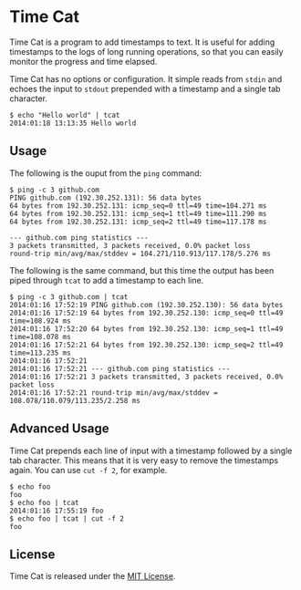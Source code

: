 # Time Cat
Time Cat is a program to add timestamps to text. It is useful for adding timestamps to the logs of long running operations, so that you can easily monitor the progress and time elapsed.

Time Cat has no options or configuration. It simple reads from `stdin` and echoes the input to `stdout` prepended with a timestamp and a single tab character.

```
$ echo "Hello world" | tcat
2014:01:18 13:13:35	Hello world
```

## Usage
The following is the ouput from the `ping` command: 
```
$ ping -c 3 github.com
PING github.com (192.30.252.131): 56 data bytes
64 bytes from 192.30.252.131: icmp_seq=0 ttl=49 time=104.271 ms
64 bytes from 192.30.252.131: icmp_seq=1 ttl=49 time=111.290 ms
64 bytes from 192.30.252.131: icmp_seq=2 ttl=49 time=117.178 ms

--- github.com ping statistics ---
3 packets transmitted, 3 packets received, 0.0% packet loss
round-trip min/avg/max/stddev = 104.271/110.913/117.178/5.276 ms
```
The following is the same command, but this time the output has been piped through `tcat` to add a timestamp to each line.
```
$ ping -c 3 github.com | tcat
2014:01:16 17:52:19	PING github.com (192.30.252.130): 56 data bytes
2014:01:16 17:52:19	64 bytes from 192.30.252.130: icmp_seq=0 ttl=49 time=108.924 ms
2014:01:16 17:52:20	64 bytes from 192.30.252.130: icmp_seq=1 ttl=49 time=108.078 ms
2014:01:16 17:52:21	64 bytes from 192.30.252.130: icmp_seq=2 ttl=49 time=113.235 ms
2014:01:16 17:52:21
2014:01:16 17:52:21	--- github.com ping statistics ---
2014:01:16 17:52:21	3 packets transmitted, 3 packets received, 0.0% packet loss
2014:01:16 17:52:21	round-trip min/avg/max/stddev = 108.078/110.079/113.235/2.258 ms
```

## Advanced Usage
Time Cat prepends each line of input with a timestamp followed by a single tab character. This means that it is very easy to remove the timestamps again. You can use `cut -f 2`, for example.
```
$ echo foo
foo
$ echo foo | tcat
2014:01:16 17:55:19	foo
$ echo foo | tcat | cut -f 2
foo
```

## License
Time Cat is released under the [MIT License](http://www.opensource.org/licenses/MIT).